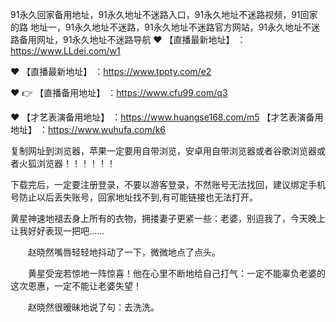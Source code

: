 91永久回家备用地址，91永久地址不迷路入口，91永久地址不迷路视频，91回家的路 地址一，91永久地址不迷路，91永久地址不迷路官方网站，91永久地址不迷路备用网址，91永久地址不迷路导航
❤️  【直播最新地址】 ：https://www.LLdei.com/w1

❤️  【直播最新地址】 ：https://www.tppty.com/e2

❤️ 👉 【直播备用地址】 ：https://www.cfu99.com/q3

❤️  【才艺表演备用地址】 ：https://www.huangse168.com/m5  【才艺表演备用地址】 ：https://www.wuhufa.com/k6

复制网址到浏览器，苹果一定要用自带浏览，安卓用自带浏览器或者谷歌浏览器或者火狐浏览器！！！！！！

下载完后，一定要注册登录，不要以游客登录，不然账号无法找回，建议绑定手机号防止以后丢失账号，回家地址找不到,有可能链接也无法打开。

黄星神速地褪去身上所有的衣物，拥搂妻子更紧一些：老婆，别逗我了，今天晚上让我好好表现一把吧……

　　赵晓然嘴唇轻轻地抖动了一下，微微地点了点头。

　　黄星受宠若惊地一阵惊喜！他在心里不断地给自己打气：一定不能辜负老婆的这次恩惠，一定不能让老婆失望！

　　赵晓然很暧昧地说了句：去洗洗。
